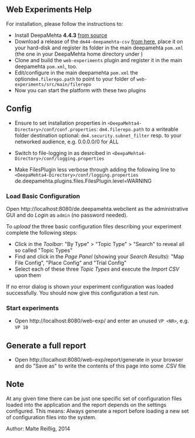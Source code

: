 
## Web Experiments Help

For installation, please follow the instructions to:

* Install DeepaMehta **4.4.3** [from source](https://trac.deepamehta.de/wiki/PluginDevelopmentGuide)
* Download a release of the `dm44-deepamehta-csv` [from here](http://download.deepamehta.de/dm44-deepamehta-csv-0.0.4.jar), place it on your hard-disk and register its folder in the main deepamehta `pom.xml` (the one in your DeepaMehta home directory under )
* Clone and build the `web-experiments` plugin and register it in the main deepamehta `pom.xml`, too.
* Edit/configure in the main deepamehta `pom.xml` the option`dm4.filerepo.path` to point to your folder of `web-experiments/src/main/filerepo`
* Now you can start the platform with these two plugins

## Config

* Ensure to set installation properties in `<DeepaMehta4-Directory>/conf/conf.properties`:
  `dm4.filerepo.path` to a writeable folder destination
   optional: `dm4.security.subnet_filter` resp. to your networked audience, e.g. 0.0.0.0/0 for ALL
  
* Switch to file-logging in as desrcibed in `<DeepaMehta4-Directory>/conf/logging.properties`

* Make FilesPlugin less verbose through adding the following line to `<DeepaMehta4-Directory>/conf/logging.properties`
  de.deepamehta.plugins.files.FilesPlugin.level=WARNING

### Load Basic Configuration

Open http://localhost:8080/de.deepamehta.webclient as the administrative GUI and do _Login_ as `admin` (no password needed).

To _upload_ the three basic configuration files describing your experiment complete the following steps:

* Click in the *Toolbar*: "By Type" > "Topic Type" > "Search" to reveal all so called "Topic Types"
* Find and click in the *Page Panel* (showing your _Search Results_): "Map File Config", "Place Config" and "Trial Config"
* Select each of these three _Topic Types_ and execute the *Import CSV* upon them

If no error dialog is shown your experiment configuration was loaded successfully. You should now give this configuration a test run.

### Start experiments

* Open http://localhost:8080/web-exp/ and enter an unused `VP <NR>`, e.g. `VP 10`

## Generate a full report

* Open http://localhost:8080/web-exp/report/generate in your browser and do "Save as" to write the contents of this page into some .CSV file

## Note

At any given time there can be just one specific set of configuration files loaded into the application and the report depends on the settings configured. This means: Always generate a report before loading a new set of configuration files into the system.


Author: Malte Reißig, 2014

